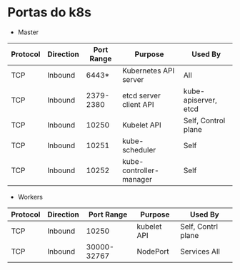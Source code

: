 # Portas do k8s
* Master

| Protocol | Direction | Port Range | Purpose                 | Used By              |
|----------|-----------|------------|-------------------------|----------------------|
| TCP      | Inbound   | 6443*      | Kubernetes API server   | All                  |
| TCP      | Inbound   | 2379-2380  | etcd server client API  | kube-apiserver, etcd |
| TCP      | Inbound   | 10250      | Kubelet API             | Self, Control plane  |
| TCP      | Inbound   | 10251      | kube-scheduler          | Self                 |
| TCP      | Inbound   | 10252      | kube-controller-manager | Self                 |

* Workers

| Protocol | Direction | Port Range  | Purpose     | Used By            |
|----------|-----------|-------------|-------------|--------------------|
| TCP      | Inbound   | 10250       | kubelet API | Self, Contrl plane |
| TCP      | Inbound   | 30000-32767 | NodePort    | Services All       |

